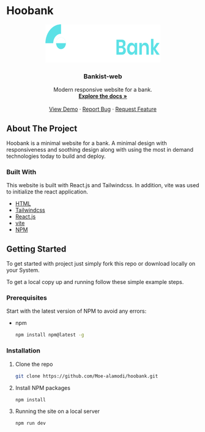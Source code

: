 # Hoobank

<p align="center">
  <a href="https://hoobank-1.netlify.app/">
    <img src="./src/assets/logo.svg" alt="Logo" width="300" height="100">
  </a>

  <h3 align="center">Bankist-web</h3>

  <p align="center">
    Modern responsive website for a bank.
    <br />
    <a href="#about-the-project"><strong>Explore the docs »</strong></a>
    <br />
    <br />
    <a href="https://hoobank-1.netlify.app/">View Demo</a>
    ·
    <a href="https://github.com/Moe-alamodi/hoobank/issues">Report Bug</a>
    ·
    <a href="https://github.com/Moe-alamodi/hoobank/issues">Request Feature</a>
  </p>
</p>

<!-- ABOUT THE PROJECT -->

## About The Project

<!--[![Product Name Screen Shot][product-screenshot]](https://hoobank-1.netlify.app/)-->

Hoobank is a minimal website for a bank. A minimal design with responsiveness and soothing design along with using the most in demand technologies today to build and deploy.

### Built With

This website is built with React.js and Tailwindcss. In addition, vite was used to initialize the react application.

- [HTML](https://developer.mozilla.org/en-US/docs/Web/HTML)
- [Tailwindcss](https://tailwindcss.com/docs/installation)
- [React.js](https://reactjs.org/)
- [vite](https://vitejs.dev/)
- [NPM](https://www.npmjs.com/)


## Getting Started

To get started with project just simply fork this repo or download locally on your System.

To get a local copy up and running follow these simple example steps.

### Prerequisites

Start with the latest version of NPM to avoid any errors:

- npm
  ```sh
  npm install npm@latest -g
  ```

### Installation

1. Clone the repo
   ```sh
   git clone https://github.com/Moe-alamodi/hoobank.git
   ```
2. Install NPM packages
   ```sh
   npm install
   ```
3. Running the site on a local server
   ```sh
   npm run dev
   ```
